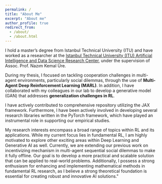 ```yaml
---
permalink: /
title: "About Me"
excerpt: "About me"
author_profile: true
redirect_from: 
  - /about/
  - /about.html
---
```


I hold a master’s degree from Istanbul Technical University (ITU) and have worked as a researcher at the [Istanbul Technical University (ITU) Artificial Intelligence and Data Science Research Center](https://ai.itu.edu.tr/), under the supervision of Assoc. Prof. Nazım Kemal Üre.

During my thesis, I focused on tackling cooperation challenges in multi-agent environments, particularly social dilemmas, through the use of **Multi-Agent Deep Reinforcement Learning (MARL)**. In addition, I have collaborated with my colleagues in our lab to develop a generative model (GAN) that addresses **generalization challenges in RL**.

I have actively contributed to comprehensive repository utilizing the JAX framework. Furthermore, I have been actively involved in developing several research libraries written in the PyTorch framework, which have played an instrumental role in supporting our empirical studies.

My research interests encompass a broad range of topics within RL and its applications. While my current focus lies in fundamental RL, I am highly motivated to explore other exciting areas within Deep Learning and Generative AI as well. Currently, we are extending our previous work on incentivizing mechanism in multi-agent sequential social dilemmas to make it fully offline. Our goal is to develop a more practical and scalable solution that can be applied to real-world problems. Additionally, I possess a strong enthusiasm for enhancing and implementing mathematical methods in fundamental RL research, as I believe a strong theoretical foundation is essential for creating robust and innovative AI solutions."